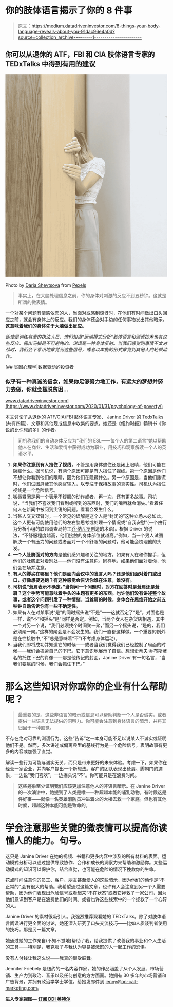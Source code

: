 # 你的肢体语言揭示了你的 8 件事

> 原文：<https://medium.datadriveninvestor.com/8-things-your-body-language-reveals-about-you-91dac96e4a0d?source=collection_archive---------1----------------------->

## 你可以从退休的 ATF，FBI 和 CIA 肢体语言专家的 TEDxTalks 中得到有用的建议

![](img/8fdce8f9615e319378cc6e1e97c3fc70.png)

Photo by [Daria Shevtsova](https://www.pexels.com/@daria?utm_content=attributionCopyText&utm_medium=referral&utm_source=pexels) from [Pexels](https://www.pexels.com/photo/woman-in-white-lace-cap-sleeved-top-and-green-skirt-hiding-behind-brown-wall-1030982/?utm_content=attributionCopyText&utm_medium=referral&utm_source=pexels)

> 事实上，在大脑处理信息之前，你的身体对刺激的反应不到五秒钟。这就是所谓的微表情。

一个对某个问题有情感依恋的人，当面对或感到惊讶时，在他们有时间做出口头回应之前，就会有身体上的反应。我们的身体还会对手边的任何事物发出其他暗示。**这意味着我们的身体先于大脑做出反应。**

*即使是训练有素的执法人员，他们知道“运动模式分析”肢体语言和测谎技术也有这些反应。露出马脚是不可避免的。说谎是一种身体反射。当我们感觉到事情不太对劲时，我们会下意识地察觉到这些信号，或者以本能的形式察觉到其他人的轻微动作。*

[](https://www.datadriveninvestor.com/2020/01/31/psychology-of-poverty/) [## 贫困心理学|数据驱动的投资者

### 似乎有一种真诚的信念，如果你足够努力地工作，有远大的梦想并努力去做，你就会摆脱贫困…

www.datadriveninvestor.com](https://www.datadriveninvestor.com/2020/01/31/psychology-of-poverty/) 

本文讨论了从退休的 ATF/CIA/FBI 肢体语言专家、 [Janine Driver](https://everipedia.org/wiki/lang_en/janine-driver) 的 [TedxTalks](https://www.youtube.com/watch?v=lvxJoUuG018) (共有四篇)、文章和其他现成信息中收集的要点。她还是《纽约时报》畅销书《你说的比你想的多》的作者。

> 司机称我们的自动身体反应为“我们的 ESL——每个人的第二语言”她以帮助他人在商业、生活和爱情中获得成功为职业，用技巧和观察解读一个人的英语水平。

1.  **如果你注意到有人挡住了视线**，不管是用身体遮住还是闭上眼睛，他们可能在隐藏什么。据司机说，有两个原因可能是有人挡住了视线。第一个原因是他们不想让你看到他们的眼睛，因为他们在隐藏什么。另一个原因是，当他们撒谎时，他们试图屏蔽其他感官输入，以专注于保持故事的真实性。司机认为挡住视线是一个危险信号。
2.  嘴唇紧闭是另一个表示不舒服的动作或者，再一次，还有更多故事。司机说，“当我们不喜欢我们看到或听到的东西时，我们的嘴唇就会消失。”看着任何人在新闻中被问到尖锐的问题。看看会发生什么。
3.  当某人交叉双臂时，一个常见的误解是这个人是“封闭的”这种立场未必如此。这个人更有可能使用他们的左右脑思考或处理一个情况或“自我安慰”(一个由行为分析小组的联邦调查局特工[乔·纳瓦罗](https://en.wikipedia.org/wiki/Joe_Navarro)创造的术语)。根据 Driver 的说法，“不舒服程度越高，他们接触的身体部位就越高。”例如，当一个男人试图解决一个有压力的问题或者面对一个不舒服的问题时，他可能会梳理他的头发。
4.  **一个人肚脐面对的方向**是他们感兴趣和关注的地方。如果有人在和你握手，但他们的肚脐正对着别处——他们没有注意你。同样地，如果他们面对着你，他们会在场并注意。
5.  **有人的脚尖在哪里？他们是面向会议中的发言人吗？还是他们面对着门或出口，好像想要逃跑？有这种感觉会告诉你谁在注意，谁没有。**
6.  **司机说“耸肩表示不确定。”当你问一个问题时，对方在回答时是耸肩还是耸肩？这个手势可能意味着手头的主题有更多的东西。也许他们没有讲述整个故事，或者这个问题引发了一种情绪。当耸肩的时候，身体会在思维开始之前五秒钟自动告诉你有一些不确定性。**
7.  如果有人在对某事说“是”的同时摇头说“不是”——这就否定了“是”。对面也是一样，说“不”和摇头“是”同样是否定。例如，当两个女人在杂货店相遇，其中一个对另一个说，“我们必须找个时间聚一聚，”而另一个摇头说，“是的，我们必须聚一聚。”这样的聚会是不会发生的。我们一直都这样做。一个重要的例外是在性接触中,“不”总是意味着“不”(不考虑身体运动)。
8.  当我们即将成功并知道它的时候——或者当我们觉得我们已经控制了局面的时候——我们会捏紧自己的下巴。它下意识地展示了自信。想想史蒂夫·乔布斯著名的托住下巴的肖像——那是他传记的封面。Janine Driver 有一句名言，“当我们要赢的时候，我们会抓住下巴。”

# 那么这些知识对你或你的企业有什么帮助呢？

> 最重要的是，这些非语言的暗示或信息可以帮助判断一个人是否诚实，或者提供一些语言无法提供的洞察力。你可能会注意到身体语言的暗示，并将其归因于一种直觉。

不存在绝对可靠的测谎行为。这些“告诉”之一本身可能不足以说某人不诚实或证明他们不是。然而，多次讲述或偏离典型的基线行为是一个危险信号，表明故事有更多的内容或加强了直觉。

解读一些行为可能与诚实无关，而只是带来更好的未来体验。考虑一下，如果你在经营一家企业，并向客户提出一个新想法。客户的团队表现出耸肩、脚朝门的迹象，一边说“我们喜欢”，一边摇头说“不”。你可能只是在浪费时间。

> **这些迹象至少证明我们应该更加注意他人的非语言暗示。在 Janine Driver 的一次演讲中，她提到了人类是唯一一种超越本能的哺乳动物。有时候这是件好事——就像一名英雄消防员冲进着火的大楼去救一个家庭。但也有其他时候，超越这种本能可能是致命的。**

# **学会注意那些关键的微表情可以提高你读懂人的能力。句号。**

这只是 Janine Driver 在她的视频、书籍和更多内容中涉及的所有材料的表面。运动模式分析可以通过提供导致协作、合作和成长的洞察力来帮助和激励你。某些运动模式的知识可以保护你，结合直觉，也可能在危险的情况下挽救你的生命。

花点时间注意你的员工、客户、朋友甚至爱人的这些暗示，因为他们的动作是“不正常的”,会有很大的帮助。我希望通过这篇文章，也许有人会注意到另一个人需要帮助，因为他们表现出危险信号或看起来“不在状态”或者它拯救了一家公司，因为他们意识到客户是在浪费他们的时间。或者也许这些线索中的一个拯救了一个心碎的人。

Janine Driver 的素材很吸引人。我强烈推荐观看她的 TEDxTalks。除了对肢体语言阅读进行更全面的讨论，她还深入研究了口头交流技巧——比如人质谈判者使用的技巧。那是另一篇文章。

她通过她的工作亲自(不知不觉地)帮助了我，给我提供了改善我的事业和个人生活的工具——特别是，我克服了与我认为容易被激怒的人一起工作的恐惧。

没有人付钱让我这么说——我真的很受鼓舞。

Jennifer Friebely 是纽约的一名内容作家，她的作品涵盖了从个人发展、市场营销、生产力到政治、音乐以及任何创意的方方面面。她拥有 30 多年的市场营销和广告背景，并拥有政治学学士学位。给她发邮件到 jenny@on-call-marketing.com。

**进入专家视图—** [**订阅 DDI 英特尔**](https://datadriveninvestor.com/ddi-intel)
